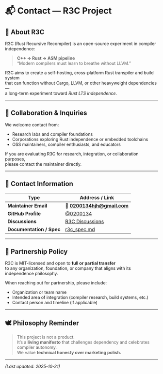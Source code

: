 # 📬 Contact — R3C Project

## 🧠 About R3C
R3C (Rust Recursive Recompiler) is an open-source experiment in compiler independence:  
> **C++ → Rust → ASM pipeline**  
> “Modern compilers must learn to breathe without LLVM.”

R3C aims to create a self-hosting, cross-platform Rust transpiler and build system  
that can function without Cargo, LLVM, or other heavyweight dependencies —  
a long-term experiment toward *Rust LTS independence*.

---

## 🤝 Collaboration & Inquiries
We welcome contact from:
- Research labs and compiler foundations  
- Corporations exploring Rust independence or embedded toolchains  
- OSS maintainers, compiler enthusiasts, and educators  

If you are evaluating R3C for research, integration, or collaboration purposes,  
please contact the maintainer directly.

---

## 📧 Contact Information
| Type | Address / Link |
|------|----------------|
| **Maintainer Email** | 📩 **0200134hjh@gmail.com** |
| **GitHub Profile** | [@0200134](https://github.com/0200134) |
| **Discussions** | [R3C Discussions](https://github.com/0200134/r3c/discussions) |
| **Documentation / Spec** | [r3c_spec.md](https://github.com/0200134/r3c/blob/main/docs/r3c_spec.md) |

---

## 🧾 Partnership Policy
R3C is MIT-licensed and open to **full or partial transfer**  
to any organization, foundation, or company that aligns with its independence philosophy.  

When reaching out for partnership, please include:
- Organization or team name  
- Intended area of integration (compiler research, build systems, etc.)  
- Contact person and timeline (if applicable)

---

## 🕊️ Philosophy Reminder
> This project is not a product.  
> It’s a **living manifesto** that challenges dependency and celebrates compiler autonomy.  
> We value **technical honesty over marketing polish.**

---

*(Last updated: 2025-10-21)*
